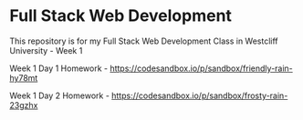# Full Stack Web Development

This repository is for my Full Stack Web Development Class in Westcliff University - Week 1

Week 1 Day 1 Homework - https://codesandbox.io/p/sandbox/friendly-rain-hy78mt

Week 1 Day 2 Homework - https://codesandbox.io/p/sandbox/frosty-rain-23gzhx

